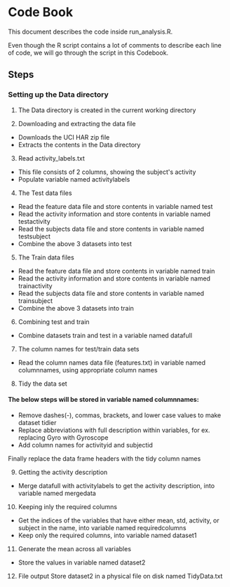# Code Book

This document describes the code inside run_analysis.R.

Even though the R script contains a lot of comments to describe each line of code, we will go through the script in this Codebook.

## Steps
### Setting up the Data directory
1. The Data directory is created in the current working directory

2. Downloading and extracting the data file
* Downloads the UCI HAR zip file 
* Extracts the contents in the Data directory

3. Read activity_labels.txt
* This file consists of 2 columns, showing the subject's activity
* Populate variable named activitylabels

4. The Test data files
* Read the feature data file and store contents in variable named test
* Read the activity information and store contents in variable named testactivity
* Read the subjects data file and store contents in variable named testsubject
* Combine the above 3 datasets into test

5. The Train data files
* Read the feature data file and store contents in variable named train
* Read the activity information and store contents in variable named trainactivity
* Read the subjects data file and store contents in variable named trainsubject
* Combine the above 3 datasets into train

6. Combining test and train
* Combine datasets train and test in a variable named datafull

7. The column names for test/train data sets
* Read the column names data file (features.txt) in variable named columnnames, using appropriate column names

8. Tidy the data set
#### The below steps will be stored in variable named columnnames:
* Remove dashes(-), commas, brackets, and lower case values to make dataset tidier
* Replace abbreviations with full description within variables, for ex. replacing Gyro with Gyroscope
* Add column names for activityid and subjectid

Finally replace the data frame headers with the tidy column names

9. Getting the activity description
* Merge datafull with activitylabels to get the activity description, into variable named mergedata

10. Keeping inly the required columns
* Get the indices of the variables that have either mean, std, activity, or subject in the name, into variable named requiredcolumns
* Keep only the required columns, into variable named dataset1

11. Generate the mean across all variables
* Store the values in variable named dataset2

12. File output
Store dataset2 in a physical file on disk named TidyData.txt
